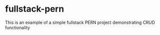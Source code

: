 # fullstack-pern
This is an example of a simple fullstack PERN project demonstrating CRUD functionality
